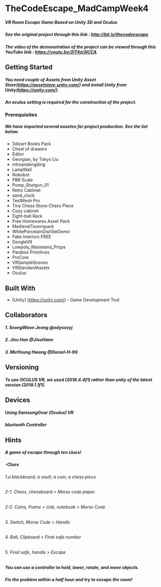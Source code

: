 # TheCodeEscape_MadCampWeek4
##### VR Room Escape Game Based on Unity 3D and Oculus
##### See the original project through this link : http://bit.ly/thecodeescape
##### The video of the demonstration of the project can be viewed through this YouTube link : https://youtu.be/2lT4zi3lCCA

## Getting Started
##### You need couple of Assets from Unity Asset Store(https://assetstore.unity.com/) and install Unity from Unity(https://unity.com/).
##### An oculus setting is required for the construction of the project.

### Prerequisites
##### We have imported several assetes for project production. See the list below.
- 3dizart Books Pack
- Chest of drawers
- Editor
- Georgian, by Tokyo Liu
- introandengding
- LampWall
- Nokobot
- PBR Scale
- Pump_Shotgun_01
- Retro Cablinet
- sand_clock
- TextMesh Pro
- Tiny Chess Stone Chess Piece
- Cozy cabinet
- Eight-ball Rack
- Free Homewares Asset Pack
- MedievalTavernpack
- WhitePorcelainDishSetDemo
- Fake Interiors FREE
- GoogleVR
- Lowpoly_Wasteland_Props
- Parabox Primitives
- ProCore
- VRSampleScenes
- VRStandardAssets
- Oculus

## Built With
* [Unity] (https://unity.com/) - Game Development Tool

## Collaborators
##### 1. SeongWoon Jeong @odysseyj
##### 2. Jisu Han @JisuHann
##### 3. MinYoung Hwang @Daniel-H-99

## Versioning
##### To use OCULUS VR, we used (2018.4.4f1) rather than unity of the latest version (2019.1.1f1).

## Devices
##### Using SamsungGear (Oculus) VR
##### bluetooth Controller

## Hints
##### A game of escape through ten clues!
##### -Clues
###### 1.a blackboard; a vault; a coin; a chess piece
###### 2-1. Chess, chessboard > Morse code paper.
###### 2-2. Coins, Frame > Usb, notebook > Morse Code
###### 3. Switch, Morse Code > Handle
###### 4. Ball, Clipboard > Final safe number
###### 5. Final safe, handle > Escape

##### You can use a controller to hold, lower, rotate, and move objects.
##### Fix the problem within a half hour and try to escape the room!
